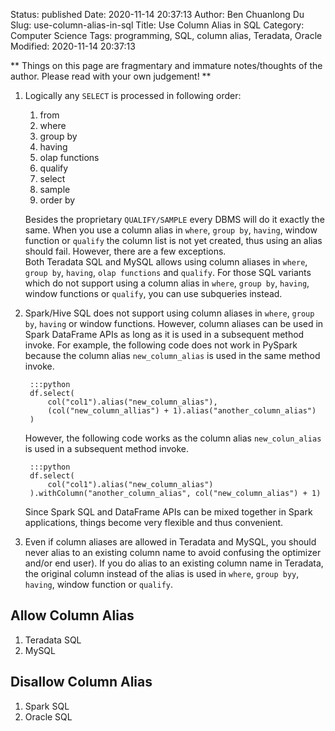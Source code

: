 Status: published
Date: 2020-11-14 20:37:13
Author: Ben Chuanlong Du
Slug: use-column-alias-in-sql
Title: Use Column Alias in SQL
Category: Computer Science
Tags: programming, SQL, column alias, Teradata, Oracle
Modified: 2020-11-14 20:37:13

**
Things on this page are
fragmentary and immature notes/thoughts of the author.
Please read with your own judgement!
**


1. Logically any `SELECT` is processed in following order:

    1. from
    2. where
    3. group by
    4. having
    5. olap functions
    6. qualify
    7. select 
    8. sample
    9. order by

    Besides the proprietary `QUALIFY/SAMPLE` every DBMS will do it exactly the same.
    When you use a column alias in
    `where`, `group by`, `having`, window function or `qualify`
    the column list is not yet created, 
    thus using an alias should fail.
    However, 
    there are a few exceptions.  
    Both Teradata SQL and MySQL allows using column aliases in
    `where`, `group by`, `having`, `olap functions` and `qualify`.
    For those SQL variants which do not support using a column alias
    in `where`, `group by`, `having`, window functions or `qualify`,
    you can use subqueries instead.

2. Spark/Hive SQL does not support using column aliases 
    in `where`, `group by`, `having` or window functions.
    However, 
    column aliases can be used in Spark DataFrame APIs 
    as long as it is used in a subsequent method invoke.
    For example,
    the following code does not work in PySpark 
    because the column alias `new_column_alias` is used in the same method invoke.

        :::python
        df.select(
            col("col1").alias("new_column_alias"),
            (col("new_column_allias") + 1).alias("another_column_alias")
        )

    However,
    the following code works 
    as the column alias `new_colun_alias` is used in a subsequent method invoke.

        :::python
        df.select(
            col("col1").alias("new_column_alias")
        ).withColumn("another_column_alias", col("new_column_alias") + 1)

    Since Spark SQL and DataFrame APIs can be mixed together in Spark applications,
    things become very flexible and thus convenient.

2. Even if column aliases are allowed in Teradata and MySQL, 
    you should never alias to an existing column name 
    to avoid confusing the optimizer and/or end user).
    If you do alias to an existing column name in Teradata,
    the original column instead of the alias is used 
    in `where`, `group byy`, `having`, window function or `qualify`.

## Allow Column Alias 

1. Teradata SQL
2. MySQL

## Disallow Column Alias 

1. Spark SQL
2. Oracle SQL
